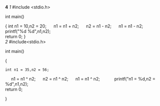 **4**
*1* 
#include <stdio.h>

int main()

{
    int n1 = 10,n2 = 20;
    
    n1 = n1 + n2;
    
    n2 = n1 - n2;
    
    n1 = n1 - n2;
    
    printf("%d %d",n1,n2);
    
    return 0;
}    
*2*
#include<stdio.h>

int main()

{ 

    int n1 = 35,n2 = 56;
    
    n1 = n1 ^ n2;
    
    n2 = n1 ^ n2;
    
    n1 = n1 ^ n2;
     
    
    printf("n1 = %d,n2 = %d",n1,n2);
    
    return 0;

}

